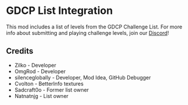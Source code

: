 # GDCP List Integration

This mod includes a list of levels from the GDCP Challenge List. For more info about submitting and playing challenge levels, join our [Discord](https://discord.gg/knK2SvbSvq)!

## Credits

- Zilko - Developer
- OmgRod - Developer
- silenceglobally - Developer, Mod Idea, GitHub Debugger
- Cvolton - BetterInfo textures
- Sadcraft0o - Former list owner
- Natnatnjg - List owner
